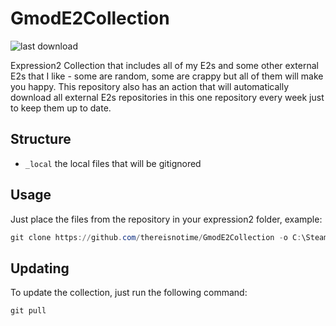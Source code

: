 # GmodE2Collection

![last download](https://github.com/thereisnotime/GmodE2Collection/actions/workflows/get-external-collections.yml/badge.svg)

Expression2 Collection that includes all of my E2s and some other external E2s that I like - some are random, some are crappy but all of them will make you happy.
This repository also has an action that will automatically download all external E2s repositories in this one repository every week just to keep them up to date.

## Structure

- `_local` the local files that will be gitignored

## Usage

Just place the files from the repository in your expression2 folder, example:

```powershell
git clone https://github.com/thereisnotime/GmodE2Collection -o C:\SteamLibrary\steamapps\common\GarrysMod\garrysmod\data\expression2
```

## Updating

To update the collection, just run the following command:

```powershell
git pull
```
